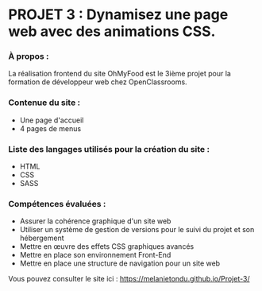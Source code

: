 # PROJET 3 : Dynamisez une page web avec des animations CSS.

### **À propos :**

La réalisation frontend du site OhMyFood est le 3ième projet pour la formation de développeur web chez OpenClassrooms.


### **Contenue du site :**
- Une page d'accueil
- 4 pages de menus



### **Liste des langages utilisés pour la création du site :**
  - HTML
  - CSS
  - SASS
 
 
### **Compétences évaluées :**
  - Assurer la cohérence graphique d'un site web
  - Utiliser un système de gestion de versions pour le suivi du projet et son hébergement
  - Mettre en œuvre des effets CSS graphiques avancés
  - Mettre en place son environnement Front-End
  - Mettre en place une structure de navigation pour un site web


Vous pouvez consulter le site ici : https://melanietondu.github.io/Projet-3/
